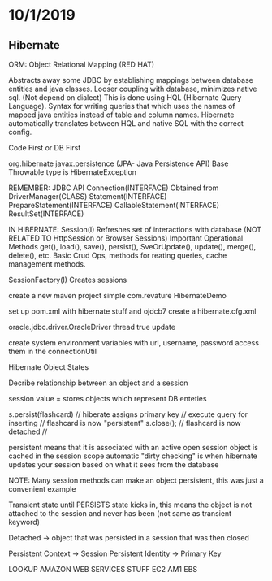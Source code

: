 # 10/1/2019

## Hibernate

ORM: Object Relational Mapping (RED HAT)

Abstracts away some JDBC by establishing mappings between database entities and java classes.
Looser coupling with database, minimizes native sql. (Not depend on dialect)
This is done using HQL (Hibernate Query Language).
Syntax for writing queries that which uses the names of mapped java entities instead of table and column names.
Hibernate automatically translates between HQL and native SQL with the correct config.

Code First or DB First

org.hibernate
javax.persistence (JPA- Java Persistence API)
Base Throwable type is HibernateException

REMEMBER:
JDBC API
Connection(INTERFACE)
    Obtained from DriverManager(CLASS)
Statement(INTERFACE)
PrepareStatement(INTERFACE)
CallableStatement(INTERFACE)
ResultSet(INTERFACE)

IN HIBERNATE:
Session(I)
    Refreshes set of interactions with database
    (NOT RELATED TO HttpSession or Browser Sessions)
Important Operational Methods
get(), load(), save(), persist(), SveOrUpdate(), update(), merge(), delete(), etc.
Basic Crud Ops, methods for reating queries, cache management methods.

SessionFactory(I)
Creates sessions

create a new maven project
simple
com.revature
HibernateDemo

set up pom.xml
with hibernate stuff and ojdcb7
create a hibernate.cfg.xml

<?xml version="1.0" encoding="UTF-8"?>
<!-- specify the Document Type Definition (DTD) of a Hiberante config file -->
<!-- DTD describes what elements a file may contain to be "valid" -->
<!-- other option for validating XML files: XSD ("XML Schema Definition") -->
<!-- an XML file may be "well-formed" without being "valid" (conforming to 
	a DTD or XSD) -->
<!DOCTYPE hibernate-configuration PUBLIC
        "-//Hibernate/Hibernate Configuration DTD 3.0//EN"
"http://www.hibernate.org/dtd/hibernate-configuration-3.0.dtd">
<hibernate-configuration>
	<session-factory>
		<property name="hibernate.connection.driver.class">oracle.jdbc.driver.OracleDriver</property>
		<property name="hibernate.current_session_context_class">thread</property>
		<!-- convenience for development -->
		<property name="hibernate.show_sql">true</property>
		<!-- choose whether to start fresh or update existing DDL -->
		<!-- defaults to update -->
		<property name="hibernate.hbm2ddl.auto">update</property>
	</session-factory>
</hibernate-configuration>

create system environment variables with url, username, password
access them in the connectionUtil

Hibernate Object States

Decribe relationship between an object and a session

session value = stores objects which represent DB enteties

s.persist(flashcard)
// hiberate assigns primary key
// execute query for inserting
// flashcard is now "persistent"
s.close();
// flashcard is now detached
//

persistent means that it is associated with an active open session
object is cached in the session scope
automatic "dirty checking" is when hibernate updates your session
based on what it sees from the database

NOTE: Many session methods can make an object persistent, this was just a convenient example

Transient state until PERSISTS state kicks in, this means the object is not attached to the session
and never has been (not same as transient keyword)

Detached -> object that was persisted in a session that was then closed

Persistent Context -> Session
Persistent Identity -> Primary Key

LOOKUP AMAZON WEB SERVICES STUFF
EC2
AM1
EBS
